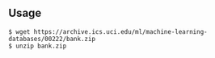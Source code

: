 ## Usage

```
$ wget https://archive.ics.uci.edu/ml/machine-learning-databases/00222/bank.zip
$ unzip bank.zip
```
